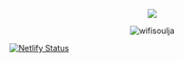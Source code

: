 <p align="center">
  <img src="https://readme-typing-svg.herokuapp.com/?center=true&vCenter=true&color=FFFFFF&width=500&lines=Welcome+back+user+|+xanax.solutions" />
</p>

<p align="center"> 
  <img src="https://komarev.com/ghpvc/?username=wifisoulja&label=Profile%20views&color=0e75b6&style=flat" alt="wifisoulja" />
</p>

[![Netlify Status](https://api.netlify.com/api/v1/badges/f08f72e7-f9f2-4873-a8de-96c2c1233fe9/deploy-status)](https://app.netlify.com/sites/xanax-solutions/deploys)

